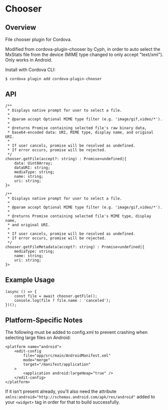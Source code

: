 # Chooser

## Overview

File chooser plugin for Cordova.

Modified from cordova-plugin-chooser by Cyph, in order to auto select the MxStats file from the device (MIME type changed to only accept "text/xml"). 
Only works in Android.

Install with Cordova CLI:

	$ cordova plugin add cordova-plugin-chooser

## API

	/**
	 * Displays native prompt for user to select a file.
	 *
	 * @param accept Optional MIME type filter (e.g. 'image/gif,video/*').
	 *
	 * @returns Promise containing selected file's raw binary data,
	 * base64-encoded data: URI, MIME type, display name, and original URI.
	 *
	 * If user cancels, promise will be resolved as undefined.
	 * If error occurs, promise will be rejected.
	 */
	chooser.getFile(accept?: string) : Promise<undefined|{
		data: Uint8Array;
		dataURI: string;
		mediaType: string;
		name: string;
		uri: string;
	}>
	
	/**
	 * Displays native prompt for user to select a file.
	 *
	 * @param accept Optional MIME type filter (e.g. 'image/gif,video/*').
	 *
	 * @returns Promise containing selected file's MIME type, display name,
	 * and original URI.
	 *
	 * If user cancels, promise will be resolved as undefined.
	 * If error occurs, promise will be rejected.
	 */
	chooser.getFileMetadata(accept?: string) : Promise<undefined|{
		mediaType: string;
		name: string;
		uri: string;
	}>

## Example Usage

	(async () => {
		const file = await chooser.getFile();
		console.log(file ? file.name : 'canceled');
	})();


## Platform-Specific Notes

The following must be added to config.xml to prevent crashing when selecting large files
on Android:

```
<platform name="android">
	<edit-config
		file="app/src/main/AndroidManifest.xml"
		mode="merge"
		target="/manifest/application"
	>
		<application android:largeHeap="true" />
	</edit-config>
</platform>
```

If it isn't present already, you'll also need the attribute `xmlns:android="http://schemas.android.com/apk/res/android"` added to your `<widget>` tag in order for that to build successfully.
